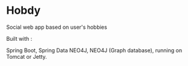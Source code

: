 # Hobdy
Social web app based on user's hobbies

Built with :

Spring Boot, Spring Data NEO4J, NEO4J (Graph database), running on Tomcat or Jetty.
